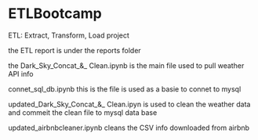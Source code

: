 # ETLBootcamp

ETL: Extract, Transform, Load project 

the ETL report is under the reports folder 

the Dark_Sky_Concat_&_ Clean.ipynb is the main file used to pull weather API info 

connet_sql_db.ipynb this is the file is used as a basie to connet to mysql 


updated_Dark_Sky_Concat_&_ Clean.ipyn is used to clean  the weather data and commeit the clean file to mysql data base 

updated_airbnbcleaner.ipynb cleans the CSV info downloaded from airbnb 

